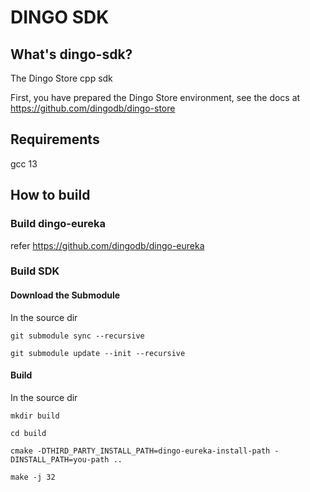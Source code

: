 # DINGO SDK

## What's dingo-sdk?
The Dingo Store cpp sdk

First, you have prepared the Dingo Store environment, see the docs at https://github.com/dingodb/dingo-store

## Requirements

gcc 13

## How to build 

### Build dingo-eureka

refer https://github.com/dingodb/dingo-eureka

### Build SDK

#### Download the Submodule

In the source dir

```shell
git submodule sync --recursive

git submodule update --init --recursive
```

#### Build
In the source dir

```shell
mkdir build 

cd build

cmake -DTHIRD_PARTY_INSTALL_PATH=dingo-eureka-install-path -DINSTALL_PATH=you-path ..

make -j 32
```
